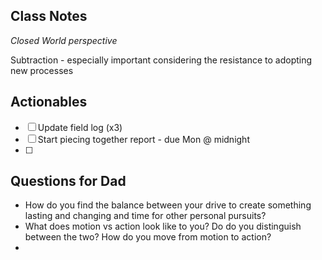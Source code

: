 ## Class Notes
*Closed World perspective*

Subtraction - especially important considering the resistance to adopting new processes


## Actionables
- [ ] Update field log (x3)
- [ ] Start piecing together report - due Mon @ midnight
- [ ] 

## Questions for Dad
- How do you find the balance between your drive to create something lasting and changing and time for other personal pursuits?
- What does motion vs action look like to you? Do do you distinguish between the two? How do you move from motion to action?
- 